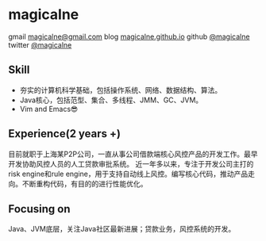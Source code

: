 magicalne
==============

gmail <magicalne@gmail.com>
blog [magicalne.github.io](http://magicalne.github.io/)
github [@magicalne](https://github.com/magicalne/)
twitter [@magicalne](https://twitter.com/magicalne)

Skill
---

* 夯实的计算机科学基础，包括操作系统、网络、数据结构、算法。
* Java核心，包括范型、集合、多线程、JMM、GC、JVM。
* Vim and Emacs😎

Experience(2 years +)
---

目前就职于上海某P2P公司，一直从事公司借款端核心风控产品的开发工作。最早开发协助风控人员的人工贷款审批系统。 近一年多以来，专注于开发公司主打的risk engine和rule engine，用于支持自动线上风控。编写核心代码，推动产品走向。不断重构代码，有目的的进行性能优化。

Focusing on
---
Java、JVM底层，关注Java社区最新进展；贷款业务，风控系统的开发。
